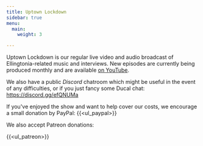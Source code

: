 ```yaml
---
title: Uptown Lockdown
sidebar: true
menu:
  main:
    weight: 3

---
```


Uptown Lockdown is our regular live video and audio broadcast of Ellingtonia-related music and interviews. New episodes are currently being produced monthly and are available [on YouTube](https://www.youtube.com/channel/UCq3QqJgdSJwk4nlmnnaH42Q/).

We also have a public _Discord_ chatroom which might be useful in the event of any difficulties, or if you just fancy some Ducal chat: https://discord.gg/efQNUMa

If you've enjoyed the show and want to help cover our costs, we encourage a small donation by PayPal:
{{<ul_paypal>}}

We also accept Patreon donations:

{{<ul_patreon>}}
